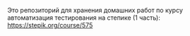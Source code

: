Это репозиторий для хранения домашних работ по курсу автоматизация тестирования на степике (1 часть): https://stepik.org/course/575
